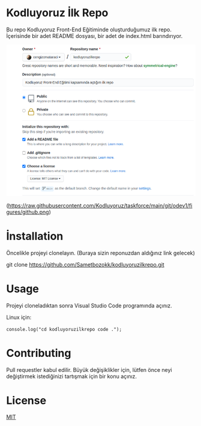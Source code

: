 
#  Kodluyoruz İlk Repo

Bu repo Kodluyoruz Front-End Eğitiminde oluşturduğumuz ilk repo. İçerisinde bir adet README dosyası, bir adet de index.html barındırıyor.

![repo](https://raw.githubusercontent.com/Kodluyoruz/taskforce/main/git/odev1/figures/github.png)

(https://raw.githubusercontent.com/Kodluyoruz/taskforce/main/git/odev1/figures/github.png)

# İnstallation

Öncelikle projeyi clonelayın. (Buraya sizin reponuzdan aldığınız link gelecek)

git clone https://github.com/Sametbozokk/kodluyoruzilkrepo.git 

# Usage

Projeyi cloneladıktan sonra Visual Studio Code programında açınız.

Linux için:

`console.log("cd kodluyoruzilkrepo
code .");`

# Contributing

Pull requestler kabul edilir. Büyük değişiklikler için, lütfen önce neyi değiştirmek istediğinizi tartışmak için bir konu açınız.

# License

[MIT](https://choosealicense.com/licenses/mit/)

